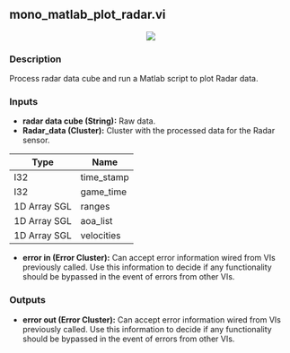 ## mono_matlab_plot_radar.vi
<p align="center">
<img src="https://github.com/monoDriveIO/client/raw/master/WikiPhotos/LV_client/utilities/mono__matlab__plot__radarc.png"  />
</p>

### Description 
Process radar data cube and run a Matlab script to plot Radar data.

### Inputs

- **radar data cube (String):** Raw data.
- **Radar_data (Cluster):** Cluster with the processed data for the Radar sensor.

| Type  | Name   |
| ------------ | ------------ |
|I32  | time_stamp |
|I32 | game_time  |
|1D Array SGL | ranges  |
|1D Array SGL  | aoa_list |
|1D Array SGL | velocities |

- **error in (Error Cluster):** Can accept error information wired from VIs previously called. Use this information to decide if any functionality should be bypassed in the event of errors from other VIs.

### Outputs

- **error out (Error Cluster):** Can accept error information wired from VIs previously called. Use this information to decide if any functionality should be bypassed in the event of errors from other VIs.
